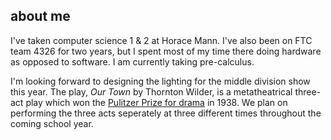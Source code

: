 ## about me
I've taken computer science 1 & 2 at Horace Mann. I've also been on FTC team 4326 for two years, but I spent most of my time there doing hardware as opposed to software. I am currently taking pre-calculus.

I'm looking forward to designing the lighting for the middle division show this year. The play, _Our Town_ by Thornton Wilder, is a metatheatrical three-act play which won the [Pulitzer Prize for drama](https://www.pulitzer.org/page/history-pulitzer-prizes) in 1938. We plan on performing the three acts seperately at three different times throughout the coming school year. 